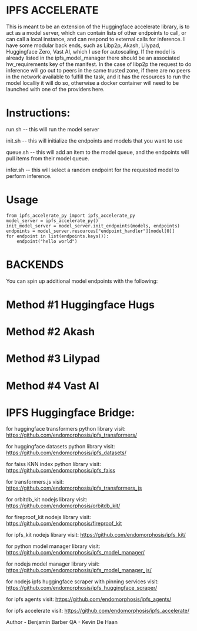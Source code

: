 # IPFS ACCELERATE

This is meant to be an extension of the Huggingface accelerate library, is to act as a model server, which can contain lists of other endpoints to call, or can call a local instance, and can respond to external calls for inference. I have some modular back ends, such as Libp2p, Akash, Lilypad, Huggingface Zero, Vast AI, which I use for autoscaling. If the model is already listed in the ipfs_model_manager there should be an associated hw_requirements key of the manifest. In the case of libp2p the request to do inference will go out to peers in the same trusted zone, if there are no peers in the network available to fulfill the task, and it has the resources to run the model localliy it will do so, otherwise a docker container will need to be launched with one of the providers here. 

# Instructions:

run.sh -- this will run the model server

init.sh -- this will initialize the endpoints and models that you want to use

queue.sh -- this will add an item to the model queue, and the endpoints will pull items from their model queue.

infer.sh -- this will select a random endpoint for the requested model to perform inference.

# Usage

```
from ipfs_accelerate_py import ipfs_accelerate_py
model_server = ipfs_accelerate_py()
init_model_server = model_server.init_endpoints(models, endpoints)
endpoints = model_server.resources["endpoint_handler"][model[0]]
for endpoint in list(endpoints.keys()):
    endpoint("hello world")
```

# BACKENDS
You can spin up additional model endpoints with the following:

# Method #1 Huggingface Hugs

# Method #2 Akash

# Method #3 Lilypad

# Method #4 Vast AI

# IPFS Huggingface Bridge:

for huggingface transformers python library visit:
https://github.com/endomorphosis/ipfs_transformers/

for huggingface datasets python library visit:
https://github.com/endomorphosis/ipfs_datasets/

for faiss KNN index python library visit:
https://github.com/endomorphosis/ipfs_faiss

for transformers.js visit:                          
https://github.com/endomorphosis/ipfs_transformers_js

for orbitdb_kit nodejs library visit:
https://github.com/endomorphosis/orbitdb_kit/

for fireproof_kit nodejs library visit:
https://github.com/endomorphosis/fireproof_kit

for ipfs_kit nodejs library visit:
https://github.com/endomorphosis/ipfs_kit/

for python model manager library visit: 
https://github.com/endomorphosis/ipfs_model_manager/

for nodejs model manager library visit: 
https://github.com/endomorphosis/ipfs_model_manager_js/

for nodejs ipfs huggingface scraper with pinning services visit:
https://github.com/endomorphosis/ipfs_huggingface_scraper/

for ipfs agents visit:
https://github.com/endomorphosis/ipfs_agents/

for ipfs accelerate visit:
https://github.com/endomorphosis/ipfs_accelerate/

Author - Benjamin Barber
QA - Kevin De Haan
